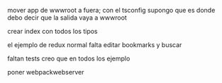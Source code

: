 ﻿mover app de wwwroot a fuera; con el tsconfig supongo que es donde debo decir que la salida vaya a wwwroot

crear index con todos los tipos

el ejemplo de redux normal falta editar bookmarks y buscar

faltan tests creo que en todos los ejemplo

poner webpackwebserver